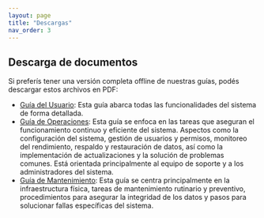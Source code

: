 ```yaml
---
layout: page
title: "Descargas"
nav_order: 3
---
```

## Descarga de documentos

Si preferís tener una versión completa offline de nuestras guías, podés descargar estos archivos en PDF:
- [Guía del Usuario](/guias/guia-del-usuario.pdf): Esta guía abarca todas las funcionalidades del sistema de forma detallada.
- [Guía de Operaciones](/guias/guia-de-operaciones.pdf): Esta guía se enfoca en las tareas que aseguran el funcionamiento continuo y eficiente del sistema. Aspectos como la configuración del sistema, gestión de usuarios y permisos, monitoreo del rendimiento, respaldo y restauración de datos, así como la implementación de actualizaciones y la solución de problemas comunes. Está orientada principalmente al equipo de soporte y a los administradores del sistema.
- [Guía de Mantenimiento](/guias/guia-de-mantenimiento.pdf): Esta guía se centra principalmente en la infraestructura física, tareas de mantenimiento rutinario y preventivo, procedimientos para asegurar la integridad de los datos y pasos para solucionar fallas específicas del sistema.